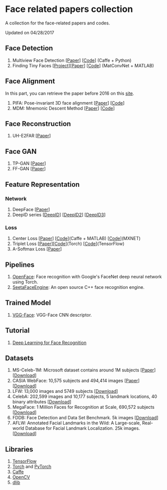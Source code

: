 # Face related papers collection
A collection for the face-related papers and codes.

Updated on 04/28/2017

## Face Detection
1. Multiview Face Detection [[Paper](https://arxiv.org/abs/1502.02766)]  [[Code](https://github.com/guoyilin/FaceDetection_CNN)] (Caffe + Python)
2. Finding Tiny Faces [[Project](https://www.cs.cmu.edu/~peiyunh/tiny/)][[Paper](https://arxiv.org/abs/1612.04402)] [[Code](https://github.com/peiyunh/tiny)] (MatConvNet + MATLAB)

## Face Alignment
In this part, you can retrieve the paper before 2016 on this [site](https://sites.google.com/site/yanghengcv/face-alignment).
1. PIFA: Pose-invariant 3D face alignment [[Paper](https://arxiv.org/abs/1506.03799)] [[Code](http://cvlab.cse.msu.edu/project-pifa.html)]
2. MDM: Mnemonic Descent Method [[Paper](https://ibug.doc.ic.ac.uk/media/uploads/documents/trigeorgis2016mnemonic.pdf)] [[Code](https://github.com/trigeorgis/mdm)]

## Face Reconstruction
1. UH-E2FAR [[Paper](https://arxiv.org/abs/1704.05020)]

## Face GAN
1. TP-GAN [[Paper](https://arxiv.org/abs/1704.04086)]
2. FF-GAN [[Paper](https://arxiv.org/abs/1704.06244)]

## Feature Representation
### Network
1. DeepFace [[Paper](https://www.cs.toronto.edu/~ranzato/publications/taigman_cvpr14.pdf)]
2. DeepID series [[DeepID](http://mmlab.ie.cuhk.edu.hk/pdf/YiSun_CVPR14.pdf)] [[DeepID2](http://arxiv.org/abs/1406.4773)] [[DeepID3](http://arxiv.org/abs/1502.00873)]

### Loss
1. Center Loss [[Paper](http://ydwen.github.io/papers/WenECCV16.pdf)] [[Code](https://github.com/ydwen/caffe-face)](Caffe + MATLAB) [[Code](https://github.com/pangyupo/mxnet_center_loss)](MXNET)
2. Triplet Loss [[Paper](http://www.cv-foundation.org/openaccess/content_cvpr_2015/app/1A_089.pdf)][[Code](https://github.com/cmusatyalab/openface)](Torch) [[Code](https://github.com/davidsandberg/facenet)](TensorFlow)
3. A-Softmax Loss [[Paper](https://arxiv.org/abs/1704.08063)]

## Pipelines
1. [OpenFace](https://github.com/cmusatyalab/openface): Face recognition with Google's FaceNet deep neural network using Torch.
2. [SeetaFaceEngine](https://github.com/seetaface/SeetaFaceEngine): An open source C++ face recognition engine.

## Trained Model
1. [VGG-Face](http://www.robots.ox.ac.uk/~vgg/software/vgg_face/): VGG-Face CNN descriptor.

## Tutorial
1. [Deep Learning for Face Recognition](http://valse.mmcheng.net/deep-learning-for-face-recognition/)

## Datasets
1. MS-Celeb-1M: Microsoft dataset contains around 1M subjects [[Paper](https://arxiv.org/abs/1607.08221)] [[Download](https://www.microsoft.com/en-us/research/project/ms-celeb-1m-challenge-recognizing-one-million-celebrities-real-world/)]
2. CASIA WebFace: 10,575 subjects and 494,414 images [[Paper](http://arxiv.org/abs/1411.7923)] [[Download](http://www.cbsr.ia.ac.cn/english/CASIA-WebFace-Database.html)]
3. LFW: 13,000 images and 5749 subjects [[Download](http://vis-www.cs.umass.edu/lfw/)]
4. CelebA: 202,599 images and 10,177 subjects, 5 landmark locations, 40 binary attributes [[Download](http://mmlab.ie.cuhk.edu.hk/projects/)]
5. MegaFace: 1 Million Faces for Recognition at Scale, 690,572 subjects [[Download](http://megaface.cs.washington.edu/)]
6. FDDB: Face Detection and Data Set Benchmark. 5k images [[Download](http://vis-www.cs.umass.edu/fddb/)]
7. AFLW: Annotated Facial Landmarks in the Wild: A Large-scale, Real-world Database for Facial Landmark Localization. 25k images. [[Download](https://lrs.icg.tugraz.at/research/aflw/)]

## Libraries
1. [TensorFlow](tensorflow.org)
2. [Torch](torch.ch) and [PyTorch](pytorch.org)
3. [Caffe](caffe.berkeleyvision.org)
4. [OpenCV](http://opencv.org/)
5. [dlib](http://dlib.net/ml.html)

